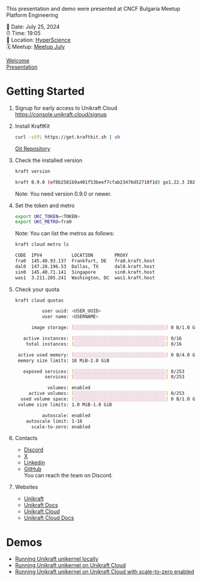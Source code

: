 This presentation and demo were presented at CNCF Bulgaria Meetup Platform Engineering

📅 Date: July 25, 2024<br>
⏰ Time: 19:05<br>
📍 Location: [HyperScience](https://maps.app.goo.gl/8mLk6qimnu4bQ7NR9)<br>
🗓 Meetup: [Meetup July](https://www.meetup.com/cloud-native-computing-bulgaria/events/301994449/) <br>

[Welcome](./Welcome_jun_2024.pdf)  
[Presentation](./Revolutionizing_Cloud_Infrastructure.pdf)  

# Getting Started

1. Signup for early access to Unikraft Cloud  
   https://console.unikraft.cloud/signup

1. Install KraftKit
   ```bash
   curl -sSfL https://get.kraftkit.sh | sh
   ```
   [Git Repository](https://github.com/unikraft/kraftkit)

1. Check the installed version
   ```bash
   kraft version

   kraft 0.9.0 (ef8b2581b9a401f53beef7cfab23476d52710f1d) go1.22.3 2024-07-26T12:55:43Z
   ```
   Note: You need version 0.9.0 or newer.

1. Set the token and metro
   ```bash
   export UKC_TOKEN=<TOKEN>
   export UKC_METRO=fra0
   ```
   Note: You can list the metros as follows:
   ```bash
   kraft cloud metro ls

   CODE  IPV4           LOCATION        PROXY
   fra0  145.40.93.137  Frankfurt, DE   fra0.kraft.host
   dal0  147.28.196.53  Dallas, TX      dal0.kraft.host
   sin0  145.40.71.141  Singapore       sin0.kraft.host
   was1  3.211.205.241  Washington, DC  was1.kraft.host
   ```

1. Check your quota
   ```bash
   kraft cloud quotas

             user uuid: <USER_UUID>
             user name: <USERNAME>
   
         image storage: [░░░░░░░░░░░░░░░░░░░░░░░░░░░░░░░░░░] 0 B/1.0 GiB
   
      active instances: [░░░░░░░░░░░░░░░░░░░░░░░░░░░░░░░░░░] 0/16
       total instances: [░░░░░░░░░░░░░░░░░░░░░░░░░░░░░░░░░░] 0/16
   
    active used memory: [░░░░░░░░░░░░░░░░░░░░░░░░░░░░░░░░░░] 0 B/4.0 GiB
    memory size limits: 16 MiB-2.0 GiB
   
      exposed services: [░░░░░░░░░░░░░░░░░░░░░░░░░░░░░░░░░░] 0/253
              services: [░░░░░░░░░░░░░░░░░░░░░░░░░░░░░░░░░░] 0/253
   
               volumes: enabled
        active volumes: [░░░░░░░░░░░░░░░░░░░░░░░░░░░░░░░░░░] 0/253
     used volume space: [░░░░░░░░░░░░░░░░░░░░░░░░░░░░░░░░░░] 0 B/1.0 GiB
    volume size limits: 1.0 MiB-1.0 GiB
   
             autoscale: enabled
       autoscale limit: 1-16
         scale-to-zero: enabled
   ```

1. Contacts  
   - [Discord](https://unikraft.cloud/discord)
   - [X](https://x.com/UnikraftCloud)
   - [Linkedin](https://linkedin.com/company/unikraft-sdk)
   - [GitHub](https://github.com/unikraft-cloud/examples)  
   You can reach the team on Discord.

1. Websites
   - [Unikraft](https://unikraft.org/)
   - [Unikraft Docs](https://unikraft.org/docs/)
   - [Unikraft Cloud](https://unikraft.cloud/)
   - [Unikraft Cloud Docs](https://unikraft.cloud/docs/)

# Demos

- [Running Unikraft unikernel locally](./running_locally.md)
- [Running Unikraft unikernel on Unikraft Cloud](./running_on_cloud.md)
- [Running Unikraft unikernel on Unikraft Cloud with scale-to-zero enabled](./running_on_cloud_scale_to_zero.md)
